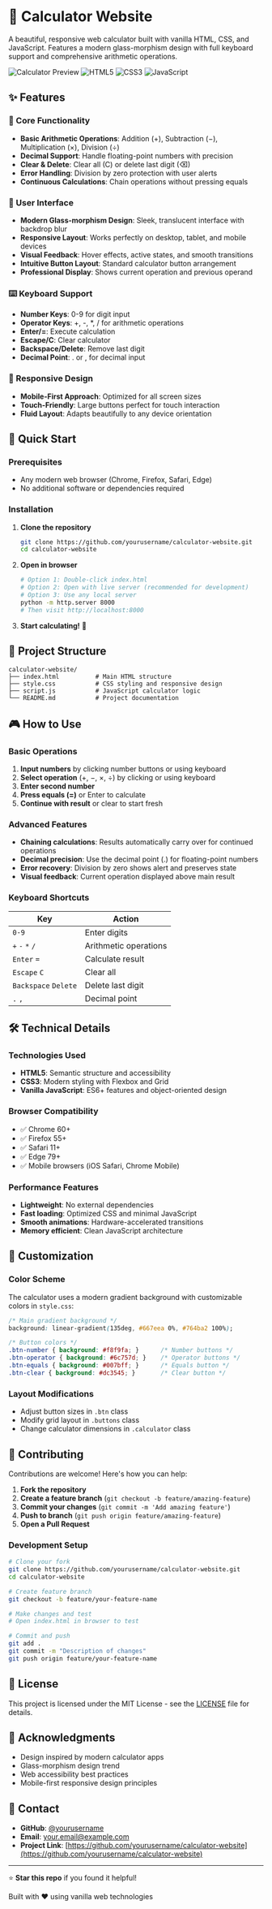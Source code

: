 # 🧮 Calculator Website

A beautiful, responsive web calculator built with vanilla HTML, CSS, and JavaScript. Features a modern glass-morphism design with full keyboard support and comprehensive arithmetic operations.

![Calculator Preview](https://img.shields.io/badge/Status-Live-brightgreen) ![HTML5](https://img.shields.io/badge/HTML5-E34F26?logo=html5&logoColor=white) ![CSS3](https://img.shields.io/badge/CSS3-1572B6?logo=css3&logoColor=white) ![JavaScript](https://img.shields.io/badge/JavaScript-F7DF1E?logo=javascript&logoColor=black)

## ✨ Features

### 🎯 Core Functionality
- **Basic Arithmetic Operations**: Addition (+), Subtraction (−), Multiplication (×), Division (÷)
- **Decimal Support**: Handle floating-point numbers with precision
- **Clear & Delete**: Clear all (C) or delete last digit (⌫)
- **Error Handling**: Division by zero protection with user alerts
- **Continuous Calculations**: Chain operations without pressing equals

### 🎨 User Interface
- **Modern Glass-morphism Design**: Sleek, translucent interface with backdrop blur
- **Responsive Layout**: Works perfectly on desktop, tablet, and mobile devices
- **Visual Feedback**: Hover effects, active states, and smooth transitions
- **Intuitive Button Layout**: Standard calculator button arrangement
- **Professional Display**: Shows current operation and previous operand

### ⌨️ Keyboard Support
- **Number Keys**: 0-9 for digit input
- **Operator Keys**: +, -, *, / for arithmetic operations
- **Enter/=**: Execute calculation
- **Escape/C**: Clear calculator
- **Backspace/Delete**: Remove last digit
- **Decimal Point**: . or , for decimal input

### 📱 Responsive Design
- **Mobile-First Approach**: Optimized for all screen sizes
- **Touch-Friendly**: Large buttons perfect for touch interaction
- **Fluid Layout**: Adapts beautifully to any device orientation

## 🚀 Quick Start

### Prerequisites
- Any modern web browser (Chrome, Firefox, Safari, Edge)
- No additional software or dependencies required

### Installation

1. **Clone the repository**
   ```bash
   git clone https://github.com/yourusername/calculator-website.git
   cd calculator-website
   ```

2. **Open in browser**
   ```bash
   # Option 1: Double-click index.html
   # Option 2: Open with live server (recommended for development)
   # Option 3: Use any local server
   python -m http.server 8000
   # Then visit http://localhost:8000
   ```

3. **Start calculating!** 🎉

## 📁 Project Structure

```
calculator-website/
├── index.html          # Main HTML structure
├── style.css           # CSS styling and responsive design
├── script.js           # JavaScript calculator logic
└── README.md           # Project documentation
```

## 🎮 How to Use

### Basic Operations
1. **Input numbers** by clicking number buttons or using keyboard
2. **Select operation** (+, −, ×, ÷) by clicking or using keyboard
3. **Enter second number** 
4. **Press equals (=)** or Enter to calculate
5. **Continue with result** or clear to start fresh

### Advanced Features
- **Chaining calculations**: Results automatically carry over for continued operations
- **Decimal precision**: Use the decimal point (.) for floating-point numbers
- **Error recovery**: Division by zero shows alert and preserves state
- **Visual feedback**: Current operation displayed above main result

### Keyboard Shortcuts
| Key | Action |
|-----|--------|
| `0-9` | Enter digits |
| `+` `-` `*` `/` | Arithmetic operations |
| `Enter` `=` | Calculate result |
| `Escape` `C` | Clear all |
| `Backspace` `Delete` | Delete last digit |
| `.` `,` | Decimal point |

## 🛠️ Technical Details

### Technologies Used
- **HTML5**: Semantic structure and accessibility
- **CSS3**: Modern styling with Flexbox and Grid
- **Vanilla JavaScript**: ES6+ features and object-oriented design

### Browser Compatibility
- ✅ Chrome 60+
- ✅ Firefox 55+
- ✅ Safari 11+
- ✅ Edge 79+
- ✅ Mobile browsers (iOS Safari, Chrome Mobile)

### Performance Features
- **Lightweight**: No external dependencies
- **Fast loading**: Optimized CSS and minimal JavaScript
- **Smooth animations**: Hardware-accelerated transitions
- **Memory efficient**: Clean JavaScript architecture

## 🎨 Customization

### Color Scheme
The calculator uses a modern gradient background with customizable colors in `style.css`:

```css
/* Main gradient background */
background: linear-gradient(135deg, #667eea 0%, #764ba2 100%);

/* Button colors */
.btn-number { background: #f8f9fa; }      /* Number buttons */
.btn-operator { background: #6c757d; }    /* Operator buttons */
.btn-equals { background: #007bff; }      /* Equals button */
.btn-clear { background: #dc3545; }       /* Clear button */
```

### Layout Modifications
- Adjust button sizes in `.btn` class
- Modify grid layout in `.buttons` class
- Change calculator dimensions in `.calculator` class

## 🤝 Contributing

Contributions are welcome! Here's how you can help:

1. **Fork the repository**
2. **Create a feature branch** (`git checkout -b feature/amazing-feature`)
3. **Commit your changes** (`git commit -m 'Add amazing feature'`)
4. **Push to branch** (`git push origin feature/amazing-feature`)
5. **Open a Pull Request**

### Development Setup
```bash
# Clone your fork
git clone https://github.com/yourusername/calculator-website.git
cd calculator-website

# Create feature branch
git checkout -b feature/your-feature-name

# Make changes and test
# Open index.html in browser to test

# Commit and push
git add .
git commit -m "Description of changes"
git push origin feature/your-feature-name
```

## 📝 License

This project is licensed under the MIT License - see the [LICENSE](LICENSE) file for details.

## 🌟 Acknowledgments

- Design inspired by modern calculator apps
- Glass-morphism design trend
- Web accessibility best practices
- Mobile-first responsive design principles

## 📧 Contact

- **GitHub**: [@yourusername](https://github.com/yourusername)
- **Email**: your.email@example.com
- **Project Link**: [https://github.com/yourusername/calculator-website](https://github.com/yourusername/calculator-website)

---

⭐ **Star this repo** if you found it helpful!

Built with ❤️ using vanilla web technologies